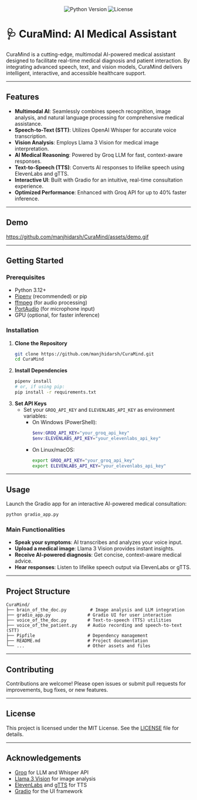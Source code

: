 <div align="center">
	<img src="https://img.shields.io/badge/Python-3.12-blue?logo=python" alt="Python Version">
	<img src="https://img.shields.io/badge/License-MIT-green" alt="License">
</div>

# 🩺 CuraMind: AI Medical Assistant

CuraMind is a cutting-edge, multimodal AI-powered medical assistant designed to facilitate real-time medical diagnosis and patient interaction. By integrating advanced speech, text, and vision models, CuraMind delivers intelligent, interactive, and accessible healthcare support.

---

## Features

- **Multimodal AI**: Seamlessly combines speech recognition, image analysis, and natural language processing for comprehensive medical assistance.
- **Speech-to-Text (STT)**: Utilizes OpenAI Whisper for accurate voice transcription.
- **Vision Analysis**: Employs Llama 3 Vision for medical image interpretation.
- **AI Medical Reasoning**: Powered by Groq LLM for fast, context-aware responses.
- **Text-to-Speech (TTS)**: Converts AI responses to lifelike speech using ElevenLabs and gTTS.
- **Interactive UI**: Built with Gradio for an intuitive, real-time consultation experience.
- **Optimized Performance**: Enhanced with Groq API for up to 40% faster inference.

---

## Demo

https://github.com/manjhidarsh/CuraMind/assets/demo.gif <!-- Replace with actual demo link or remove if not available -->

---

## Getting Started

### Prerequisites
- Python 3.12+
- [Pipenv](https://pipenv.pypa.io/en/latest/) (recommended) or pip
- [ffmpeg](https://ffmpeg.org/) (for audio processing)
- [PortAudio](http://www.portaudio.com/) (for microphone input)
- GPU (optional, for faster inference)

### Installation

1. **Clone the Repository**
	 ```bash
	 git clone https://github.com/manjhidarsh/CuraMind.git
	 cd CuraMind
	 ```
2. **Install Dependencies**
	 ```bash
	 pipenv install
	 # or, if using pip:
	 pip install -r requirements.txt
	 ```
3. **Set API Keys**
	 - Set your `GROQ_API_KEY` and `ELEVENLABS_API_KEY` as environment variables:
		 - On Windows (PowerShell):
			 ```powershell
			 $env:GROQ_API_KEY="your_groq_api_key"
			 $env:ELEVENLABS_API_KEY="your_elevenlabs_api_key"
			 ```
		 - On Linux/macOS:
			 ```bash
			 export GROQ_API_KEY="your_groq_api_key"
			 export ELEVENLABS_API_KEY="your_elevenlabs_api_key"
			 ```

---

## Usage

Launch the Gradio app for an interactive AI-powered medical consultation:

```bash
python gradio_app.py
```

### Main Functionalities
- **Speak your symptoms**: AI transcribes and analyzes your voice input.
- **Upload a medical image**: Llama 3 Vision provides instant insights.
- **Receive AI-powered diagnosis**: Get concise, context-aware medical advice.
- **Hear responses**: Listen to lifelike speech output via ElevenLabs or gTTS.

---

## Project Structure

```
CuraMind/
├── brain_of_the_doc.py         # Image analysis and LLM integration
├── gradio_app.py              # Gradio UI for user interaction
├── voice_of_the_doc.py        # Text-to-speech (TTS) utilities
├── voice_of_the_patient.py    # Audio recording and speech-to-text (STT)
├── Pipfile                    # Dependency management
├── README.md                  # Project documentation
└── ...                        # Other assets and files
```

---

## Contributing

Contributions are welcome! Please open issues or submit pull requests for improvements, bug fixes, or new features.

---

## License

This project is licensed under the MIT License. See the [LICENSE](LICENSE) file for details.

---

## Acknowledgements
- [Groq](https://groq.com/) for LLM and Whisper API
- [Llama 3 Vision](https://llama.meta.com/) for image analysis
- [ElevenLabs](https://elevenlabs.io/) and [gTTS](https://pypi.org/project/gTTS/) for TTS
- [Gradio](https://gradio.app/) for the UI framework
